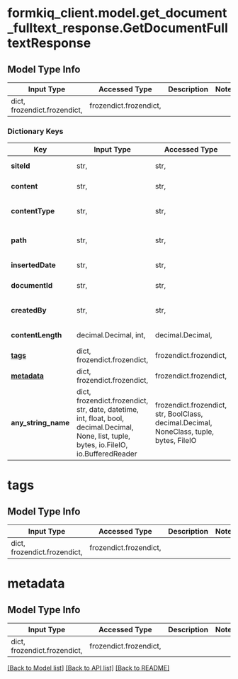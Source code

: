 # formkiq_client.model.get_document_fulltext_response.GetDocumentFulltextResponse

## Model Type Info
Input Type | Accessed Type | Description | Notes
------------ | ------------- | ------------- | -------------
dict, frozendict.frozendict,  | frozendict.frozendict,  |  | 

### Dictionary Keys
Key | Input Type | Accessed Type | Description | Notes
------------ | ------------- | ------------- | ------------- | -------------
**siteId** | str,  | str,  | Site Identifier | [optional] 
**content** | str,  | str,  | Content of document | [optional] 
**contentType** | str,  | str,  | Document Content-Type | [optional] 
**path** | str,  | str,  | Path or Name of document | [optional] 
**insertedDate** | str,  | str,  | Inserted Timestamp | [optional] 
**documentId** | str,  | str,  | Document Identifier | [optional] 
**createdBy** | str,  | str,  | User who added document | [optional] 
**contentLength** | decimal.Decimal, int,  | decimal.Decimal,  | Document size | [optional] 
**[tags](#tags)** | dict, frozendict.frozendict,  | frozendict.frozendict,  |  | [optional] 
**[metadata](#metadata)** | dict, frozendict.frozendict,  | frozendict.frozendict,  |  | [optional] 
**any_string_name** | dict, frozendict.frozendict, str, date, datetime, int, float, bool, decimal.Decimal, None, list, tuple, bytes, io.FileIO, io.BufferedReader | frozendict.frozendict, str, BoolClass, decimal.Decimal, NoneClass, tuple, bytes, FileIO | any string name can be used but the value must be the correct type | [optional]

# tags

## Model Type Info
Input Type | Accessed Type | Description | Notes
------------ | ------------- | ------------- | -------------
dict, frozendict.frozendict,  | frozendict.frozendict,  |  | 

# metadata

## Model Type Info
Input Type | Accessed Type | Description | Notes
------------ | ------------- | ------------- | -------------
dict, frozendict.frozendict,  | frozendict.frozendict,  |  | 

[[Back to Model list]](../../README.md#documentation-for-models) [[Back to API list]](../../README.md#documentation-for-api-endpoints) [[Back to README]](../../README.md)

